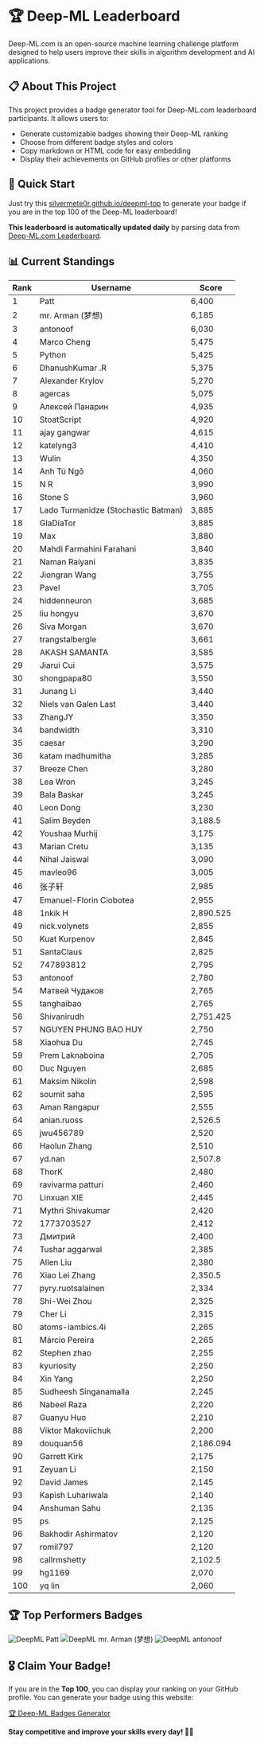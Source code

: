 # 🏆 Deep-ML Leaderboard

Deep-ML.com is an open-source machine learning challenge platform designed to help users improve their skills in algorithm development and AI applications.  

## 📋 About This Project

This project provides a badge generator tool for Deep-ML.com leaderboard participants. It allows users to:
- Generate customizable badges showing their Deep-ML ranking
- Choose from different badge styles and colors
- Copy markdown or HTML code for easy embedding
- Display their achievements on GitHub profiles or other platforms

## 🚀 Quick Start

Just try this [silvermete0r.github.io/deepml-top](https://silvermete0r.github.io/deepml-top) to generate your badge if you are in the top 100 of the Deep-ML leaderboard!

**This leaderboard is automatically updated daily** by parsing data from [Deep-ML.com Leaderboard](https://www.deep-ml.com/leaderboard).  

## 📊 Current Standings  

<!-- LEADERBOARD_START -->
| Rank | Username | Score |
|------|---------|-------|
| 1 | Patt | 6,400 |
| 2 | mr. Arman (梦想) | 6,185 |
| 3 | antonoof | 6,030 |
| 4 | Marco Cheng | 5,475 |
| 5 | Python | 5,425 |
| 6 | DhanushKumar .R | 5,375 |
| 7 | Alexander Krylov | 5,270 |
| 8 | agercas | 5,075 |
| 9 | Алексей Панарин | 4,935 |
| 10 | StoatScript | 4,920 |
| 11 | ajay gangwar | 4,615 |
| 12 | katelyng3 | 4,410 |
| 13 | Wulin | 4,350 |
| 14 | Anh Tú Ngô | 4,060 |
| 15 | N R | 3,990 |
| 16 | Stone S | 3,960 |
| 17 | Lado Turmanidze (Stochastic Batman) | 3,885 |
| 18 | GlaDiaTor | 3,885 |
| 19 | Max | 3,880 |
| 20 | Mahdi Farmahini Farahani | 3,840 |
| 21 | Naman Raiyani | 3,835 |
| 22 | Jiongran Wang | 3,755 |
| 23 | Pavel | 3,705 |
| 24 | hiddenneuron | 3,685 |
| 25 | liu hongyu | 3,670 |
| 26 | Siva Morgan | 3,670 |
| 27 | trangstalbergle | 3,661 |
| 28 | AKASH SAMANTA | 3,585 |
| 29 | Jiarui Cui | 3,575 |
| 30 | shongpapa80 | 3,550 |
| 31 | Junang Li | 3,440 |
| 32 | Niels van Galen Last | 3,440 |
| 33 | ZhangJY | 3,350 |
| 34 | bandwidth | 3,310 |
| 35 | caesar | 3,290 |
| 36 | katam madhumitha | 3,285 |
| 37 | Breeze Chen | 3,280 |
| 38 | Lea Wron | 3,245 |
| 39 | Bala Baskar | 3,245 |
| 40 | Leon Dong | 3,230 |
| 41 | Salim Beyden | 3,188.5 |
| 42 | Youshaa Murhij | 3,175 |
| 43 | Marian Cretu | 3,135 |
| 44 | Nihal Jaiswal | 3,090 |
| 45 | mavleo96 | 3,005 |
| 46 | 张子轩 | 2,985 |
| 47 | Emanuel-Florin Ciobotea | 2,955 |
| 48 | 1nkik H | 2,890.525 |
| 49 | nick.volynets | 2,855 |
| 50 | Kuat Kurpenov | 2,845 |
| 51 | SantaClaus | 2,825 |
| 52 | 747893812 | 2,795 |
| 53 | antonoof | 2,780 |
| 54 | Матвей Чудаков | 2,765 |
| 55 | tanghaibao | 2,765 |
| 56 | Shivanirudh | 2,751.425 |
| 57 | NGUYEN PHUNG BAO HUY | 2,750 |
| 58 | Xiaohua Du | 2,745 |
| 59 | Prem Laknaboina | 2,705 |
| 60 | Duc Nguyen | 2,685 |
| 61 | Maksim Nikolin | 2,598 |
| 62 | soumit saha | 2,595 |
| 63 | Aman Rangapur | 2,555 |
| 64 | anian.ruoss | 2,526.5 |
| 65 | jwu456789 | 2,520 |
| 66 | Haolun Zhang | 2,510 |
| 67 | yd.nan | 2,507.8 |
| 68 | ThorK | 2,480 |
| 69 | ravivarma patturi | 2,460 |
| 70 | Linxuan XIE | 2,445 |
| 71 | Mythri Shivakumar | 2,420 |
| 72 | 1773703527 | 2,412 |
| 73 | Дмитрий | 2,400 |
| 74 | Tushar aggarwal | 2,385 |
| 75 | Allen Liu | 2,380 |
| 76 | Xiao Lei Zhang | 2,350.5 |
| 77 | pyry.ruotsalainen | 2,334 |
| 78 | Shi-Wei Zhou | 2,325 |
| 79 | Cher Li | 2,315 |
| 80 | atoms-iambics.4i | 2,265 |
| 81 | Márcio Pereira | 2,265 |
| 82 | Stephen zhao | 2,255 |
| 83 | kyuriosity | 2,250 |
| 84 | Xin Yang | 2,250 |
| 85 | Sudheesh Singanamalla | 2,245 |
| 86 | Nabeel Raza | 2,220 |
| 87 | Guanyu Huo | 2,210 |
| 88 | Viktor Makoviichuk | 2,200 |
| 89 | douquan56 | 2,186.094 |
| 90 | Garrett Kirk | 2,175 |
| 91 | Zeyuan Li | 2,150 |
| 92 | David James | 2,145 |
| 93 | Kapish Luhariwala | 2,140 |
| 94 | Anshuman Sahu | 2,135 |
| 95 | ps | 2,125 |
| 96 | Bakhodir Ashirmatov | 2,120 |
| 97 | romil797 | 2,120 |
| 98 | callrmshetty | 2,102.5 |
| 99 | hg1169 | 2,070 |
| 100 | yq lin | 2,060 |
<!-- LEADERBOARD_END -->

## 🏆 Top Performers Badges

<!-- BADGES_START -->
![DeepML Patt](https://img.shields.io/badge/dynamic/json?url=https%3A%2F%2Fraw.githubusercontent.com%2Fsilvermete0r%2Fdeepml-top%2Fmain%2Fbadges.json&query=%24.4b6dd077a50c0d50b43cc8120a91ccd7.label&prefix=Rank%20&style=for-the-badge&label=%F0%9F%9A%80%20DeepML&color=blue&link=https%3A%2F%2Fwww.deep-ml.com%2Fleaderboard)
![DeepML mr. Arman (梦想)](https://img.shields.io/badge/dynamic/json?url=https%3A%2F%2Fraw.githubusercontent.com%2Fsilvermete0r%2Fdeepml-top%2Fmain%2Fbadges.json&query=%24.1247b1b5b9cd95e98d7ff7438207406f.label&prefix=Rank%20&style=for-the-badge&label=%F0%9F%9A%80%20DeepML&color=blue&link=https%3A%2F%2Fwww.deep-ml.com%2Fleaderboard)
![DeepML antonoof](https://img.shields.io/badge/dynamic/json?url=https%3A%2F%2Fraw.githubusercontent.com%2Fsilvermete0r%2Fdeepml-top%2Fmain%2Fbadges.json&query=%24.45f9607a6e1850d180a9c15bb6bbf5b0.label&prefix=Rank%20&style=for-the-badge&label=%F0%9F%9A%80%20DeepML&color=blue&link=https%3A%2F%2Fwww.deep-ml.com%2Fleaderboard)
<!-- BADGES_END -->

## 🎖 Claim Your Badge!  

If you are in the **Top 100**, you can display your ranking on your GitHub profile. You can generate your badge using this website:

[🏆 Deep-ML Badges Generator](https://silvermete0r.github.io/deepml-top/)

**Stay competitive and improve your skills every day! 🚀🔥**